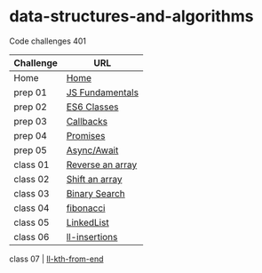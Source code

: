 # data-structures-and-algorithms

Code challenges 401


**Challenge**     | **URL**
------------ | -------------
Home         | [Home](https://github.com/adnan-401-advanced-javascript/data-structures-and-algorithms)
prep 01     | [JS Fundamentals](https://github.com/amuammer/data-structures-and-algorithms)
prep 02     | [ES6 Classes](https://repl.it/@amuammer/EnormousRuddyJavabytecode)
prep 03     | [Callbacks](https://repl.it/@amuammer/Callbacks)
prep 04     | [Promises](https://repl.it/@amuammer/Promises)
prep 05     | [Async/Await](https://repl.it/@amuammer/AsyncAwait)
class 01    | [Reverse an array](https://github.com/adnan-401-advanced-javascript/data-structures-and-algorithms/tree/master/challenges/ArrayReverse)
 class 02    | [Shift an array](https://github.com/adnan-401-advanced-javascript/data-structures-and-algorithms/tree/master/challenges/arrayShift)
class 03    | [Binary Search](https://github.com/adnan-401-advanced-javascript/data-structures-and-algorithms/tree/master/challenges/binarySearch)
class 04    | [fibonacci](https://repl.it/@amuammer/fibonacci)
class 05     | [LinkedList](https://github.com/adnan-401-advanced-javascript/data-structures-and-algorithms/tree/linked-list/Data-Structures/LinkedList)
class 06     | [ll-insertions](https://github.com/adnan-401-advanced-javascript/data-structures-and-algorithms/tree/linked-list/Data-Structures/LinkedList)

class 07     | [ll-kth-from-end](https://github.com/adnan-401-advanced-javascript/data-structures-and-algorithms/tree/linked-list/Data-Structures/LinkedList)
